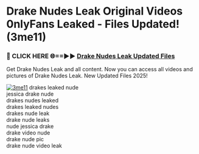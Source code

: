 # Drake Nudes Leak Original Videos 0nlyFans Leaked - Files Updated! (3me11)

<h3>🔴 CLICK HERE 🌐==►► <a href="https://tinyurl.com/5h6xmrr3" rel="nofollow">Drake Nudes Leak Updated Files</a></h3>

Get Drake Nudes Leak and all content. Now you can access all videos and pictures of Drake Nudes Leak. New Updated Files 2025!

[![3me11](https://i.imgur.com/KVD873Z.gif)](https://tinyurl.com/5h6xmrr3)
drakes leaked nude<br>
jessica drake nude<br>
drakes nudes leaked<br>
drakes leaked nudes<br>
drakes nude leak<br>
drake nude leaks<br>
nude jessica drake<br>
drake video nude<br>
drake nude pic<br>
drake nude video leak
